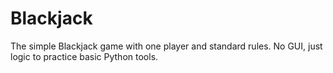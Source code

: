 # Blackjack
The simple Blackjack game with one player and standard rules. No GUI, just logic to practice basic Python tools.

